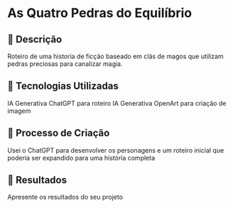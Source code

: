 
# As Quatro Pedras do Equilíbrio

## 📒 Descrição
Roteiro de uma historia de ficção baseado em clãs de magos que utilizam pedras preciosas para canalizar magia. 

## 🤖 Tecnologias Utilizadas
IA Generativa ChatGPT para roteiro
IA Generativa OpenArt para criação de imagem

## 🧐 Processo de Criação
Usei o ChatGPT para desenvolver os personagens e um roteiro inicial que poderia ser expandido para uma história completa

## 🚀 Resultados
Apresente os resultados do seu projeto

